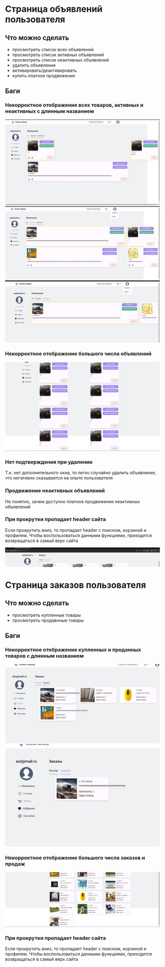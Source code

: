 # Страница объявлений пользователя

## Что можно сделать

- просмотреть список всех объявлений
- просмотреть список активных объявлений
- просмотреть список неактивных объявлений
- удалить объявление
- активировать/деактивировать
- купить платное продвижение

## Баги

### Некорректное отображение всех товаров, активных и неактивных с длинным названием

![1](/attachments/1.jpg)
![2](/attachments/2.jpg)
![3](/attachments/3.jpg)

### Некорректное отображение большого числа объявлений

![4](/attachments/4.jpg)

### Нет подтверждения при удалении

Т.к. нет дополнительного окна, то легко случайно удалить объявление, что негативно сказывается на опыте пользователя

### Продвижение неактивных объявлений

Не понятно, зачем доступно платное продвижение неактивных объявлений

### При прокрутки пропадает header сайта

Если прокрутить вниз, то пропадает header с поиском, корзиной и профилем. Чтобы воспользоваться данными функциями, приходится возвращаться в самый верх сайта

![5](/attachments/5.jpg)

# Страница заказов пользователя

## Что можно сделать

- просмотреть купленные товары
- просмотреть продавнные товары

## Баги

### Некорректное отображение купленных и проданных товаров с длинным названием

![6](/attachments/6.jpg)
![7](/attachments/7.jpg)

### Некорректное отображение большого числа заказов и продаж

![8](/attachments/8.jpg)

### При прокрутки пропадает header сайта

Если прокрутить вниз, то пропадает header с поиском, корзиной и профилем. Чтобы воспользоваться данными функциями, приходится возвращаться в самый верх сайта
